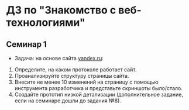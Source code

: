 # ДЗ по "Знакомство с веб-технологиями"

## Семинар 1

- Задача: на основе сайта   [yandex.ru](https://yandex.ru/):  
  
1. Определите, на каком протоколе работает сайт.  
2. Проанализируйте структуру страницы сайта.  
3. Внесите не менее 10 изменений на страницу с помощью инструмента разработчика и представьте скриншоты было/стало.  
4. Создайте прототип низкой детализации (дополнительное задание, если на семинаре дошли до задания №8).  

